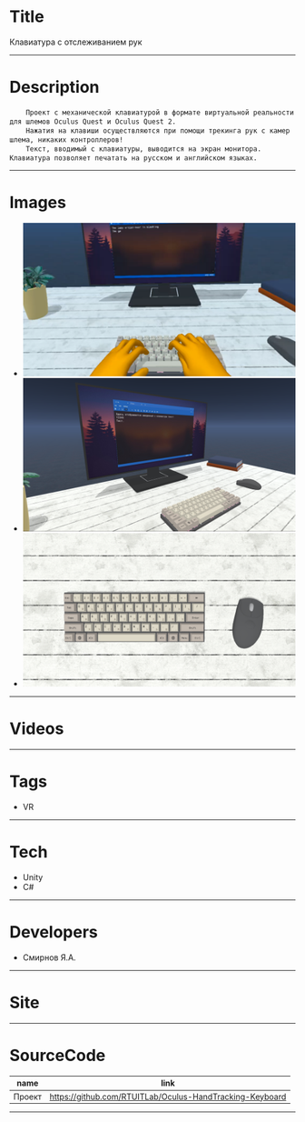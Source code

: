 # Title
Клавиатура с отслеживанием рук

---

# Description

```		
    Проект с механической клавиатурой в формате виртуальной реальности для шлемов Oculus Quest и Oculus Quest 2. 
    Нажатия на клавиши осуществляются при помощи трекинга рук с камер шлема, никаких контроллеров!
    Текст, вводимый с клавиатуры, выводится на экран монитора. Клавиатура позволяет печатать на русском и английском языках.
```
---

# Images
* ![](Landing/1.png)
* ![](Landing/2.png)
* ![](Landing/3.png)
---

# Videos

---

# Tags
* VR
---
# Tech
* Unity
* C#
---
# Developers
* Смирнов Я.А.
---
# Site
---
# SourceCode
| name                                          | link                                          |
| --------------------------------------------- | -----------------------------------------     |
| Проект | https://github.com/RTUITLab/Oculus-HandTracking-Keyboard   |

---